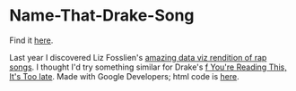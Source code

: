 # Name-That-Drake-Song

Find it <a href="http://terriburns.com/drake.html">here</a>.

Last year I discovered Liz Fosslien's <a href="http://terriburns.com/drake.html">amazing data viz rendition of rap songs</a>. I thought I'd try something similar for Drake's <a href="https://play.spotify.com/album/6K77I7FVTV0pxUfQikCbxj">f You're Reading This, It's Too late</a>.
Made with Google Developers; html code is <a href="https://github.com/terriburns/terriburns.github.io/tree/master/drake">here</a>. 


